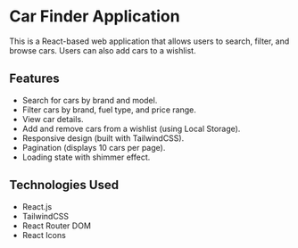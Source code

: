# Car Finder Application

This is a React-based web application that allows users to search, filter, and browse cars. Users can also add cars to a wishlist.

## Features

* Search for cars by brand and model. 
* Filter cars by brand, fuel type, and price range. 
* View car details.
* Add and remove cars from a wishlist (using Local Storage). 
* Responsive design (built with TailwindCSS). 
* Pagination (displays 10 cars per page).
* Loading state with shimmer effect.

## Technologies Used

* React.js
* TailwindCSS
* React Router DOM
* React Icons
